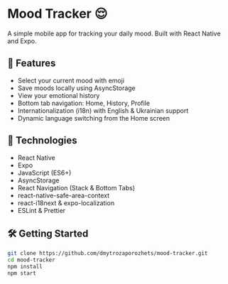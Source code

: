 # Mood Tracker 😌

A simple mobile app for tracking your daily mood. Built with React Native and Expo.

## 📱 Features

- Select your current mood with emoji
- Save moods locally using AsyncStorage
- View your emotional history
- Bottom tab navigation: Home, History, Profile
- Internationalization (i18n) with English & Ukrainian support
- Dynamic language switching from the Home screen

## 🚀 Technologies

- React Native
- Expo
- JavaScript (ES6+)
- AsyncStorage
- React Navigation (Stack & Bottom Tabs)
- react-native-safe-area-context
- react-i18next & expo-localization
- ESLint & Prettier

## 🛠️ Getting Started

```bash
git clone https://github.com/dmytrozaporozhets/mood-tracker.git
cd mood-tracker
npm install
npm start




